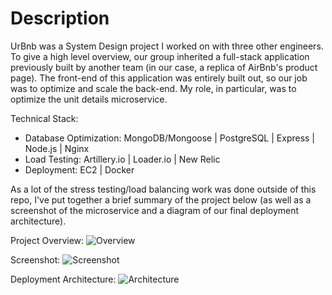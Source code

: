 # Description
UrBnb was a System Design project I worked on with three other engineers. To give a high level overview, our group inherited a full-stack application previously built by another team (in our case, a replica of AirBnb's product page). The front-end of this application was entirely built out, so our job was to optimize and scale the back-end. My role, in particular, was to optimize the unit details microservice.

Technical Stack:
- Database Optimization: MongoDB/Mongoose | PostgreSQL | Express | Node.js | Nginx
- Load Testing: Artillery.io | Loader.io | New Relic
- Deployment: EC2 | Docker

As a lot of the stress testing/load balancing work was done outside of this repo, I've put together a brief summary of the project below (as well as a screenshot of the microservice and a diagram of our final deployment architecture).

Project Overview:
![Overview](https://s3-us-west-1.amazonaws.com/gitbuckets/hrla26-sdc-urbnb/urBnb+SDC+Overview.png)

Screenshot:
![Screenshot](https://s3-us-west-1.amazonaws.com/gitbuckets/hrla26-sdc-urbnb/urBnb.png)

Deployment Architecture:
![Architecture](https://s3-us-west-1.amazonaws.com/gitbuckets/hrla26-sdc-urbnb/urBnb+Deployment+Architecture.png)
